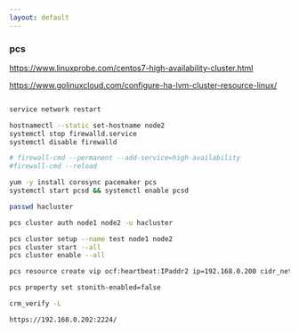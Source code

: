```yaml
---
layout: default
---
```


### pcs


https://www.linuxprobe.com/centos7-high-availability-cluster.html

https://www.golinuxcloud.com/configure-ha-lvm-cluster-resource-linux/

``` bash

service network restart

hostnamectl --static set-hostname node2
systemctl stop firewalld.service
systemctl disable firewalld

# firewall-cmd --permanent --add-service=high-availability
#firewall-cmd --reload

yum -y install corosync pacemaker pcs
systemctl start pcsd && systemctl enable pcsd

passwd hacluster

pcs cluster auth node1 node2 -u hacluster

pcs cluster setup --name test node1 node2
pcs cluster start --all
pcs cluster enable --all

pcs resource create vip ocf:heartbeat:IPaddr2 ip=192.168.0.200 cidr_netmask=24 op monitor interval=30s

pcs property set stonith-enabled=false

crm_verify -L

https://192.168.0.202:2224/
```
